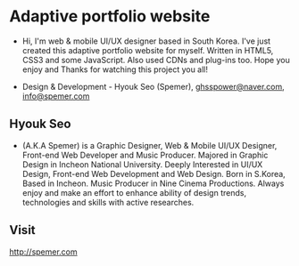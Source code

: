 # Adaptive portfolio website

- Hi, I'm web & mobile UI/UX designer based in South Korea. I've just created this adaptive portfolio website for myself. Written in HTML5, CSS3 and some JavaScript. Also used CDNs and plug-ins too. Hope you enjoy and Thanks for watching this project you all!

- Design & Development - Hyouk Seo (Spemer), ghsspower@naver.com, info@spemer.com



## Hyouk Seo

- (A.K.A Spemer) is a Graphic Designer, Web & Mobile UI/UX Designer, Front-end Web Developer and Music Producer. Majored in Graphic Design in Incheon National University. Deeply Interested in UI/UX Design, Front-end Web Development and Web Design. Born in S.Korea, Based in Incheon. Music Producer in Nine Cinema Productions. Always enjoy and make an effort to enhance ability of design trends, technologies and skills with active researches.



## Visit
http://spemer.com


